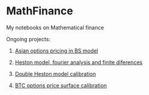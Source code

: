 # MathFinance
My notebooks on Mathematical finance

Ongoing projects:

1. [Asian options pricing in BS model](https://github.com/dolmatovas/MathFinance/blob/main/Notebooks/Asian%20options/Asian%20option%20pricing.ipynb)

2. [Heston model, fourier analysis and finite diferences](https://github.com/dolmatovas/MathFinance/tree/main/Notebooks/Heston%20FD)

3. [Double Heston model calibration](https://github.com/dolmatovas/MathFinance/blob/main/Notebooks/Heston%20Calibration/Double%20Heston%20Calibration.ipynb)

4. [BTC options price surface calibration](https://github.com/dolmatovas/MathFinance/blob/main/CryptoOptionsCalibration/Calibration.ipynb)